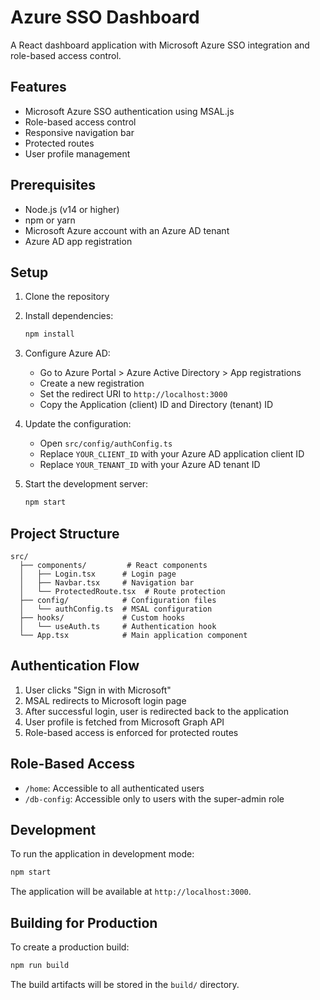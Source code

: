 # Azure SSO Dashboard

A React dashboard application with Microsoft Azure SSO integration and role-based access control.

## Features

- Microsoft Azure SSO authentication using MSAL.js
- Role-based access control
- Responsive navigation bar
- Protected routes
- User profile management

## Prerequisites

- Node.js (v14 or higher)
- npm or yarn
- Microsoft Azure account with an Azure AD tenant
- Azure AD app registration

## Setup

1. Clone the repository
2. Install dependencies:
   ```bash
   npm install
   ```

3. Configure Azure AD:
   - Go to Azure Portal > Azure Active Directory > App registrations
   - Create a new registration
   - Set the redirect URI to `http://localhost:3000`
   - Copy the Application (client) ID and Directory (tenant) ID

4. Update the configuration:
   - Open `src/config/authConfig.ts`
   - Replace `YOUR_CLIENT_ID` with your Azure AD application client ID
   - Replace `YOUR_TENANT_ID` with your Azure AD tenant ID

5. Start the development server:
   ```bash
   npm start
   ```

## Project Structure

```
src/
  ├── components/         # React components
  │   ├── Login.tsx      # Login page
  │   ├── Navbar.tsx     # Navigation bar
  │   └── ProtectedRoute.tsx  # Route protection
  ├── config/            # Configuration files
  │   └── authConfig.ts  # MSAL configuration
  ├── hooks/             # Custom hooks
  │   └── useAuth.ts     # Authentication hook
  └── App.tsx            # Main application component
```

## Authentication Flow

1. User clicks "Sign in with Microsoft"
2. MSAL redirects to Microsoft login page
3. After successful login, user is redirected back to the application
4. User profile is fetched from Microsoft Graph API
5. Role-based access is enforced for protected routes

## Role-Based Access

- `/home`: Accessible to all authenticated users
- `/db-config`: Accessible only to users with the super-admin role

## Development

To run the application in development mode:

```bash
npm start
```

The application will be available at `http://localhost:3000`.

## Building for Production

To create a production build:

```bash
npm run build
```

The build artifacts will be stored in the `build/` directory.
